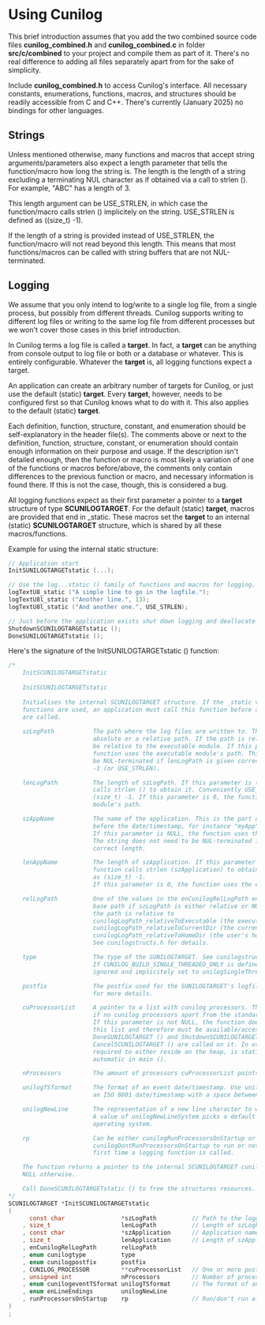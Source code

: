 
# Using Cunilog

This brief introduction assumes that you add the two combined source code files
__cunilog_combined.h__ and __cunilog_combined.c__ in folder __src/c/combined__
to your project and compile them as part of it. There's no real difference to
adding all files separately apart from for the sake of simplicity.

Include __cunilog_combined.h__ to access Cunilog's interface.
All necessary constants, enumerations, functions, macros, and structures should be
readily accessible from C and C++. There's currently (January 2025) no bindings
for other languages.

## Strings

Unless mentioned otherwise, many functions and macros that accept string
arguments/parameters also expect a length parameter that tells the function/macro
how long the string is. The length is the length of a string excluding a
terminating NUL character as if obtained via a call to strlen (). For example,
"ABC" has a length of 3.

This length argument can be USE_STRLEN, in which case the function/macro calls
strlen () implicitely on the string. USE_STRLEN is defined as ((size_t) -1).

If the length of a string is provided instead of USE_STRLEN, the function/macro
will not read beyond this length. This means that most functions/macros can
be called with string buffers that are not NUL-terminated.

## Logging

We assume that you only intend to log/write to a single log file, from a
single process, but possibly from different threads. Cunilog supports writing
to different log files or writing to the same log file from different processes
but we won't cover those cases in this brief introduction.

In Cunilog terms a log file is called a __target__. In fact, a __target__
can be anything from console output to log file or both or a database or
whatever. This is entirely configurable. Whatever the __target__ is, all
logging functions expect a target.

An application can create an arbitrary number of targets for Cunilog, or just
use the default (static) __target__. Every __target__, however, needs to be
configured first so that Cunilog knows what to do with it. This also applies to
the default (static) __target__.

Each definition, function, structure, constant, and enumeration should be
self-explanatory in the header file(s). The comments above or next to the
definition, function, structure, constant, or enumeration should contain enough
information on their purpose and usage. If the description isn't detailed enough,
then the function or macro is most likely a variation of one of the functions or
macros before/above, the comments only contain differences to the previous
function or macro, and necessary information is found there. If this is not
the case, though, this is considered a bug.

All logging functions expect as their first parameter a pointer to a __target__
structure of type __SCUNILOGTARGET__. For the default (static) __target__,
macros are provided that end in _static. These macros set the __target__ to an
internal (static) __SCUNILOGTARGET__ structure, which is shared by all these
macros/functions.

Example for using the internal static structure:
```C
// Application start
InitSUNILOGTARGETstatic (...);

// Use the log...static () family of functions and macros for logging.
logTextU8_static ("A simple line to go in the logfile.");
logTextU8l_static ("Another line.", 13);
logTextU8l_static ("And another one.", USE_STRLEN);

// Just before the application exists shut down logging and deallocate its resources.
ShutdownSCUNILOGTARGETstatic ();
DoneSUNILOGTARGETstatic ();
```

Here's the signature of the InitSUNILOGTARGETstatic () function:
```C
/*
	InitSCUNILOGTARGETstatic
	
	InitSCUNILOGTARGETstatic
	
	Initialises the internal SCUNILOGTARGET structure. If the _static versions of the logging
	functions are used, an application must call this function before any of these functions
	are called.
	
	szLogPath			The path where the log files are written to. This can either be an
						absolute or a relative path. If the path is relative, it is assumed to
						be relative to the executable module. If this parameter is NULL, the
						function uses the executable module's path. This string does not have to
						be NUL-terminated if lenLogPath is given correctly and not as (size_t)
						-1 (or USE_STRLEN).

	lenLogPath			The length of szLogPath. If this parameter is (size_t) -1, the function
						calls strlen () to obtain it. Conveniently USE_STRLEN is defined as
						(size_t) -1. If this parameter is 0, the function uses the executable
						module's path.

	szAppName			The name of the application. This is the part of the log file's name
						before the date/timestamp, for instance "myApp" in "myApp_2022-10-18.log".
						If this parameter is NULL, the function uses the executable module's name.
						The string does not need to be NUL-terminated if lenAppName holds the
						correct length.

	lenAppName			The length of szApplication. If this parameter is (size_t) -1, the
						function calls strlen (szApplication) to obtain it. USE_STRLEN is defined
						as (size_t) -1.
						If this parameter is 0, the function uses the executable module's name.

	relLogPath			One of the values in the enCunilogRelLogPath enumeration that specify the
						base path if szLogPath is either relative or NULL. If szLogPath is relative,
						the path is relative to
						cunilogLogPath_relativeToExecutable (the executable file),
						cunilogLogPath_relativeToCurrentDir (the current directory),
						cunilogLogPath_relativeToHomeDir (the user's home directory).
						See cunilogstructs.h for details.

	type				The type of the SUNILOGTARGET. See cunilogstructs.h for more details.
						If CUNILOG_BUILD_SINGLE_THREADED_ONLY is defined, this parameter is
						ignored and implicitely set to unilogSingleThreaded.

	postfix				The postfix used for the SUNILOGTARGET's logfile. See cunilogstructs.h
						for more details.

	cuProcessorList		A pointer to a list with cunilog processors. This parameter can be NULL
						if no cunilog processors apart from the standard processors are required.
						If this parameter is not NULL, the function does not create a copy of
						this list and therefore must be available/accessible until
						DoneSUNILOGTARGET () and ShutdownSCUNILOGTARGET () or
						CancelSCUNILOGTARGET () are called on it. In other words the list is
						required to either reside on the heap, is static, or is created as
						automatic in main ().

	nProcessors			The amount of processors cuProcessorList points to.

	unilogTSformat		The format of an event date/timestamp. Use unilogEvtTS_Default, which is
						an ISO 8601 date/timestamp with a space between date and time.

	unilogNewLine		The representation of a new line character to write into the logfile.
						A value of unilogNewLineSystem picks a default representation for the
						operating system.

	rp					Can be either cunilogRunProcessorsOnStartup or
						cunilogDontRunProcessorsOnStartup to run or not run all processors the
						first time a logging function is called.

	The function returns a pointer to the internal SCUNILOGTARGET cunilognewlinestructure upon success,
	NULL otherwise.

	Call DoneSCUNILOGTARGETstatic () to free the structures resources.
*/
SCUNILOGTARGET *InitSCUNILOGTARGETstatic
(
	  const char				*szLogPath			// Path to the logging information.
	, size_t					lenLogPath			// Length of szLogPath
	, const char				*szApplication		// Application name.
	, size_t					lenApplication		// Length of szApplication.
	, enCunilogRelLogPath		relLogPath
	, enum cunilogtype			type
	, enum cunilogpostfix		postfix
	, CUNILOG_PROCESSOR			**cuProcessorList	// One or more post-processors.
	, unsigned int				nProcessors			// Number of processors.
	, enum cunilogeventTSformat	unilogTSformat		// The format of an event timestamp.
	, enum enLineEndings		unilogNewLine
	, runProcessorsOnStartup	rp					// Run/don't run all processors instantly.
)
;
```
